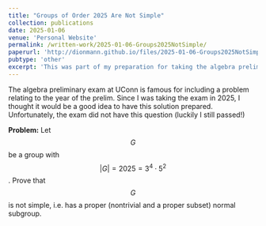 ```yaml
---
title: "Groups of Order 2025 Are Not Simple"
collection: publications
date: 2025-01-06
venue: 'Personal Website'
permalink: /written-work/2025-01-06-Groups2025NotSimple/
paperurl: 'http://dionmann.github.io/files/2025-01-06-Groups2025NotSimple.pdf'
pubtype: 'other'
excerpt: 'This was part of my preparation for taking the algebra preliminary exam at UConn. I show that any group of order 2025 is not simple. i.e. has a nontrivial and proper normal subgroup.'
---
```


The algebra preliminary exam at UConn is famous for including a problem relating to the year of the prelim. Since I was taking the exam in 2025, I thought it would be a good idea to have this solution prepared. Unfortunately, the exam did not have this question (luckily I still passed!)

**Problem:** Let $$G$$ be a group with $$|G| = 2025 = 3^4 \cdot 5^2$$. Prove that $$G$$ is not simple, i.e. has a proper (nontrivial and a proper subset) normal subgroup.
